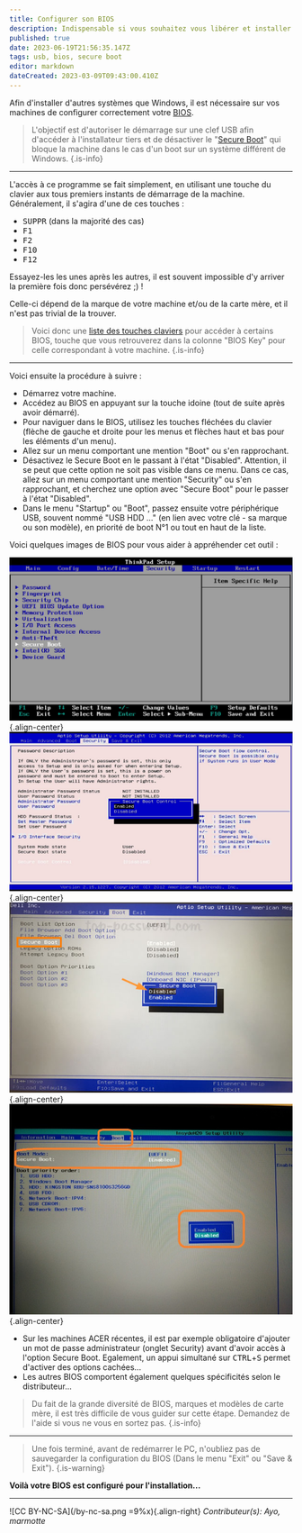 ```yaml
---
title: Configurer son BIOS
description: Indispensable si vous souhaitez vous libérer et installer autre chose que Windows...
published: true
date: 2023-06-19T21:56:35.147Z
tags: usb, bios, secure boot
editor: markdown
dateCreated: 2023-03-09T09:43:00.410Z
---
```


Afin d'installer d'autres systèmes que Windows, il est nécessaire sur vos machines de configurer correctement votre [BIOS](/glossaire#firmware).

> L'objectif est d'autoriser le démarrage sur une clef USB afin d'accéder à l'installateur tiers et de désactiver le "[Secure Boot](/tutoriels/distro-protect-hardening#secure-boot)" qui bloque la machine dans le cas d'un boot sur un système différent de Windows.
{.is-info}

---

L'accès à ce programme se fait simplement, en utilisant une touche du clavier aux tous premiers instants de démarrage de la machine. Généralement, il s'agira d'une de ces touches :
- <kbd>SUPPR</kbd> (dans la majorité des cas)
- <kbd>F1</kbd>
- <kbd>F2</kbd>
- <kbd>F10</kbd>
- <kbd>F12</kbd>

Essayez-les les unes après les autres, il est souvent impossible d'y arriver la première fois donc persévérez ;) !

Celle-ci dépend de la marque de votre machine et/ou de la carte mère, et il n'est pas trivial de la trouver.
> Voici donc une [liste des touches claviers](https://www.disk-image.com/faq-bootmenu.htm) pour accéder à certains BIOS, touche que vous retrouverez dans la colonne "BIOS Key" pour celle correspondant à votre machine.
{.is-info}

---

Voici ensuite la procédure à suivre :
- Démarrez votre machine.
- Accédez au BIOS en appuyant sur la touche idoine (tout de suite après avoir démarré).
- Pour naviguer dans le BIOS, utilisez les touches fléchées du clavier (flèche de gauche et droite pour les menus et flèches haut et bas pour les éléments d'un menu).
- Allez sur un menu comportant une mention "Boot" ou s'en rapprochant.
- Désactivez le Secure Boot en le passant à l'état "Disabled". Attention, il se peut que cette option ne soit pas visible dans ce menu. Dans ce cas, allez sur un menu comportant une mention "Security" ou s'en rapprochant, et cherchez une option avec "Secure Boot" pour le passer à l'état "Disabled".
- Dans le menu "Startup" ou "Boot", passez ensuite votre périphérique USB, souvent nommé "USB HDD ..." (en lien avec votre clé - sa marque ou son modèle), en priorité de boot N°1 ou tout en haut de la liste.


Voici quelques images de BIOS pour vous aider à appréhender cet outil :

![](/images/secure-boot-lenovo.png){.align-center}
![](/images/secure-boot-aptio.png){.align-center}
![](/images/secure-boot-dell.jpg){.align-center}
![](/images/secure-boot-acer.jpg){.align-center}

- Sur les machines ACER récentes, il est par exemple obligatoire d'ajouter un mot de passe administrateur (onglet Security) avant d'avoir accès à l'option Secure Boot. Egalement, un appui simultané sur <kbd>CTRL</kbd>+<kbd>S</kbd> permet d'activer des options cachées...
- Les autres BIOS comportent également quelques spécificités selon le distributeur...

> Du fait de la grande diversité de BIOS, marques et modèles de carte mère, il est très difficile de vous guider sur cette étape. Demandez de l'aide si vous ne vous en sortez pas.
{.is-info}

---

> Une fois terminé, avant de redémarrer le PC, n'oubliez pas de sauvegarder la configuration du BIOS (Dans le menu "Exit" ou "Save & Exit").
{.is-warning}


**Voilà votre BIOS est configuré pour l'installation...**

---
![CC BY-NC-SA](/by-nc-sa.png =9%x){.align-right} *Contributeur(s): Ayo, marmotte*